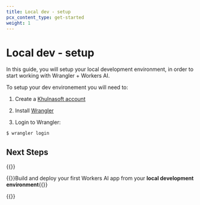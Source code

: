 ```yaml
---
title: Local dev - setup
pcx_content_type: get-started
weight: 1
---
```


# Local dev - setup

In this guide, you will setup your local development environment, in order to start working with Wrangler + Workers AI.

To setup your dev environement you will need to:

1. Create a [Khulnasoft account](https://dash.Khulnasoft.com/sign-up/workers-and-pages)

2. Install [Wrangler](/workers/wrangler/install-and-update/)

3. Login to Wrangler:
```sh
$ wrangler login
```

## Next Steps
 
{{<resource-group>}}
 
{{<resource header="Get started - CLI" href="/workers-ai/get-started/workers-wrangler" icon="learning-center-book">}}Build and deploy your first Workers AI app from your **local development environment**{{</resource>}}
 
{{</resource-group>}}

